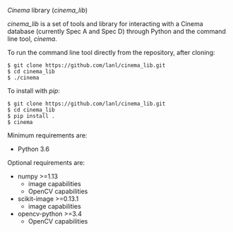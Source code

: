 *Cinema* library (*cinema_lib*)

*cinema_lib* is a set of tools and library for interacting with a Cinema 
database (currently Spec A and Spec D) through Python and the command line 
tool, *cinema*.

To run the command line tool directly from the repository, after cloning:
```
$ git clone https://github.com/lanl/cinema_lib.git
$ cd cinema_lib
$ ./cinema
```

To install with *pip*:
```
$ git clone https://github.com/lanl/cinema_lib.git
$ cd cinema_lib
$ pip install .
$ cinema
```

Minimum requirements are:
- Python 3.6

Optional requirements are:
- numpy >=1.13
  - image capabilities
  - OpenCV capabilities
- scikit-image >=0.13.1
  - image capabilities
- opencv-python >=3.4
  - OpenCV capabilities
